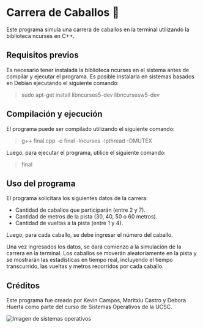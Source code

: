 # Carrera de Caballos 🐴

Este programa simula una carrera de caballos en la terminal utilizando la biblioteca ncurses en C++.

## Requisitos previos

Es necesario tener instalada la biblioteca ncurses en el sistema antes de compilar y ejecutar el programa. Es posible instalarla en sistemas basados en Debian ejecutando el siguiente comando:

> sudo apt-get install libncurses5-dev libncursesw5-dev

## Compilación y ejecución

El programa puede ser compilado utilizando el siguiente comando:

> g++ final.cpp -o final -lncurses -lpthread -DMUTEX

Luego, para ejecutar el programa, utilice el siguiente comando:

> final

## Uso del programa

El programa solicitara los siguientes datos de la carrera:

- Cantidad de caballos que participarán (entre 2 y 7).
- Cantidad de metros de la pista (30, 40, 50 o 60 metros).
- Cantidad de vueltas a la pista (entre 1 y 4).

Luego, para cada caballo, se debe ingresar el número del caballo.

Una vez ingresados los datos, se dará comienzo a la simulación de la carrera en la terminal. Los caballos se moverán aleatoriamente en la pista y se mostrarán las estadísticas en tiempo real, incluyendo el tiempo transcurrido, las vueltas y metros recorridos por cada caballo.

## Créditos

Este programa fue creado por Kevin Campos, Maritxiu Castro y Debora Huerta como parte del curso de Sistemas Operativos de la UCSC.

![Imagen de sistemas operativos](https://pbs.twimg.com/media/DMPLIikU8AA6_GR?format=jpg&name=small)